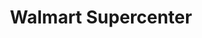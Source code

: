 ---
title: "Walmart Supercenter"
url: /naples/walmart-supercenter-tamiami-trail-north/
shop: supermarket
---